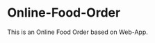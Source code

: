 # Online-Food-Order

This is an Online Food Order based on Web-App.







































































































































































































































































































































